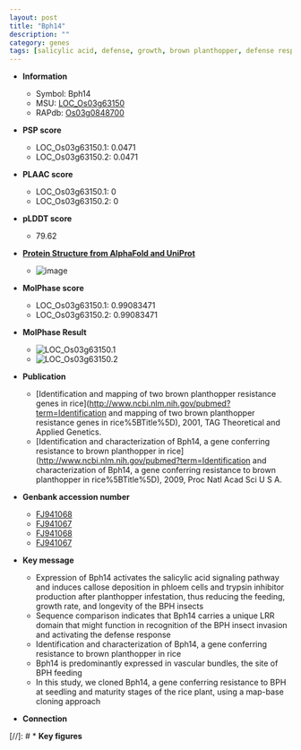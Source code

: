 ```yaml
---
layout: post
title: "Bph14"
description: ""
category: genes
tags: [salicylic acid, defense, growth, brown planthopper, defense response, vascular bundle, insect, seedling]
---
```


* **Information**  
    + Symbol: Bph14  
    + MSU: [LOC_Os03g63150](http://rice.plantbiology.msu.edu/cgi-bin/ORF_infopage.cgi?orf=LOC_Os03g63150)  
    + RAPdb: [Os03g0848700](http://rapdb.dna.affrc.go.jp/viewer/gbrowse_details/irgsp1?name=Os03g0848700)  

* **PSP score**  
    + LOC_Os03g63150.1: 0.0471 
    + LOC_Os03g63150.2: 0.0471 

* **PLAAC score**  
    + LOC_Os03g63150.1: 0 
    + LOC_Os03g63150.2: 0 

* **pLDDT score**
    + 79.62

* **[Protein Structure from AlphaFold and UniProt](https://www.uniprot.org/uniprotkb/Q10AL3/entry#structure)**
    + ![image](https://ricepsp.github.io/images/Q1/AF-Q10AL3-F1.png)

* **MolPhase score**
    + LOC_Os03g63150.1: 0.99083471
    + LOC_Os03g63150.2: 0.99083471

* **MolPhase Result**
    + ![LOC_Os03g63150.1](https://304243504.github.io/Pictures/LOC_Os03g/LOC_Os03g63150.1.png)
    + ![LOC_Os03g63150.2](https://304243504.github.io/Pictures/LOC_Os03g/LOC_Os03g63150.2.png)

* **Publication**  
    + [Identification and mapping of two brown planthopper resistance genes in rice](http://www.ncbi.nlm.nih.gov/pubmed?term=Identification and mapping of two brown planthopper resistance genes in rice%5BTitle%5D), 2001, TAG Theoretical and Applied Genetics.
    + [Identification and characterization of Bph14, a gene conferring resistance to brown planthopper in rice](http://www.ncbi.nlm.nih.gov/pubmed?term=Identification and characterization of Bph14, a gene conferring resistance to brown planthopper in rice%5BTitle%5D), 2009, Proc Natl Acad Sci U S A.

* **Genbank accession number**  
    + [FJ941068](http://www.ncbi.nlm.nih.gov/nuccore/FJ941068)
    + [FJ941067](http://www.ncbi.nlm.nih.gov/nuccore/FJ941067)
    + [FJ941068](http://www.ncbi.nlm.nih.gov/nuccore/FJ941068)
    + [FJ941067](http://www.ncbi.nlm.nih.gov/nuccore/FJ941067)

* **Key message**  
    + Expression of Bph14 activates the salicylic acid signaling pathway and induces callose deposition in phloem cells and trypsin inhibitor production after planthopper infestation, thus reducing the feeding, growth rate, and longevity of the BPH insects
    + Sequence comparison indicates that Bph14 carries a unique LRR domain that might function in recognition of the BPH insect invasion and activating the defense response
    + Identification and characterization of Bph14, a gene conferring resistance to brown planthopper in rice
    + Bph14 is predominantly expressed in vascular bundles, the site of BPH feeding
    + In this study, we cloned Bph14, a gene conferring resistance to BPH at seedling and maturity stages of the rice plant, using a map-base cloning approach

* **Connection**  

[//]: # * **Key figures**  


